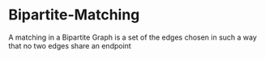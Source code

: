 # Bipartite-Matching
A matching in a Bipartite Graph is a set of the edges chosen in such a way that no two edges share an endpoint

